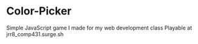 # Color-Picker
Simple JavaScript game I made for my web development class
Playable at jrr8_comp431.surge.sh
